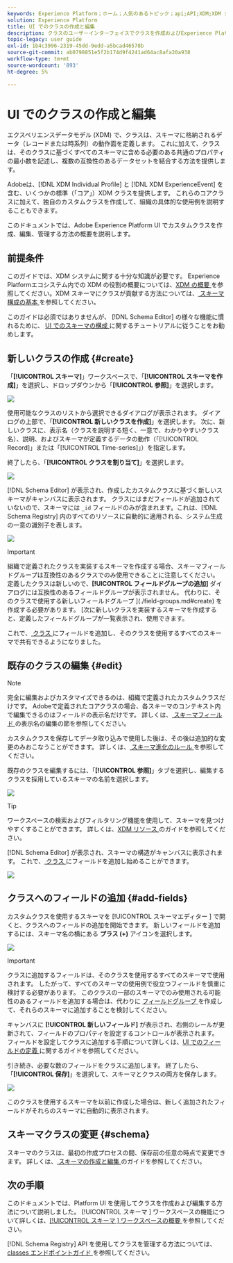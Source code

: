 ```yaml
---
keywords: Experience Platform；ホーム；人気のあるトピック；api;API;XDM;XDM システム；エクスペリエンスデータモデル；データモデル；ui；ワークスペース；クラス；
solution: Experience Platform
title: UI でのクラスの作成と編集
description: クラスのユーザーインターフェイスでクラスを作成およびExperience Platformする方法を説明します。
topic-legacy: user guide
exl-id: 1b4c3996-2319-45dd-9edd-a5bcad46578b
source-git-commit: ab0798851e5f2b174d9f4241ad64ac8afa20a938
workflow-type: tm+mt
source-wordcount: '893'
ht-degree: 5%

---
```


# UI でのクラスの作成と編集

エクスペリエンスデータモデル (XDM) で、クラスは、スキーマに格納されるデータ（レコードまたは時系列）の動作面を定義します。 これに加えて、クラスは、そのクラスに基づくすべてのスキーマに含める必要のある共通のプロパティの最小数を記述し、複数の互換性のあるデータセットを結合する方法を提供します。

Adobeは、[!DNL XDM Individual Profile] と [!DNL XDM ExperienceEvent] を含む、いくつかの標準（「コア」）XDM クラスを提供します。 これらのコアクラスに加えて、独自のカスタムクラスを作成して、組織の具体的な使用例を説明することもできます。

このドキュメントでは、Adobe Experience Platform UI でカスタムクラスを作成、編集、管理する方法の概要を説明します。

## 前提条件

このガイドでは、XDM システムに関する十分な知識が必要です。 Experience Platformエコシステム内での XDM の役割の概要については、[XDM の概要 ](../../home.md) を参照してください。XDM スキーマにクラスが貢献する方法については、[ スキーマ構成の基本 ](../../schema/composition.md) を参照してください。

このガイドは必須ではありませんが、 [!DNL Schema Editor] の様々な機能に慣れるために、 [UI でのスキーマの構成 ](../../tutorials/create-schema-ui.md) に関するチュートリアルに従うことをお勧めします。

## 新しいクラスの作成 {#create}

「**[!UICONTROL スキーマ]**」ワークスペースで、「**[!UICONTROL スキーマを作成]**」を選択し、ドロップダウンから「**[!UICONTROL 参照]**」を選択します。

![](../../images/ui/resources/classes/browse-classes.png)

使用可能なクラスのリストから選択できるダイアログが表示されます。 ダイアログの上部で、「**[!UICONTROL 新しいクラスを作成]**」を選択します。 次に、新しいクラスに、表示名（クラスを説明する短く、一意で、わかりやすいクラス名）、説明、およびスキーマが定義するデータの動作（「[!UICONTROL Record]」または「[!UICONTROL Time-series]」）を指定します。

終了したら、「**[!UICONTROL クラスを割り当て]**」を選択します。

![](../../images/ui/resources/classes/class-details.png)

[!DNL Schema Editor] が表示され、作成したカスタムクラスに基づく新しいスキーマがキャンバスに表示されます。 クラスにはまだフィールドが追加されていないので、スキーマには `_id` フィールドのみが含まれます。これは、[!DNL Schema Registry] 内のすべてのリソースに自動的に適用される、システム生成の一意の識別子を表します。

![](../../images/ui/resources/classes/schema.png)

>[!IMPORTANT]
>
>組織で定義されたクラスを実装するスキーマを作成する場合、スキーマフィールドグループは互換性のあるクラスでのみ使用できることに注意してください。 定義したクラスは新しいので、**[!UICONTROL フィールドグループの追加]** ダイアログには互換性のあるフィールドグループが表示されません。 代わりに、そのクラスで使用する新しいフィールドグループ ](./field-groups.md#create) を作成する必要があります。 [次に新しいクラスを実装するスキーマを作成すると、定義したフィールドグループが一覧表示され、使用できます。

これで、[ クラス ](#add-fields) にフィールドを追加し、そのクラスを使用するすべてのスキーマで共有できるようになりました。

## 既存のクラスの編集 {#edit}

>[!NOTE]
>
>完全に編集およびカスタマイズできるのは、組織で定義されたカスタムクラスだけです。 Adobeで定義されたコアクラスの場合、各スキーマのコンテキスト内で編集できるのはフィールドの表示名だけです。 詳しくは、[ スキーマフィールド ](./schemas.md#display-names) の表示名の編集の節を参照してください。
>
>カスタムクラスを保存してデータ取り込みで使用した後は、その後は追加的な変更のみおこなうことができます。 詳しくは、[ スキーマ進化のルール ](../../schema/composition.md#evolution) を参照してください。

既存のクラスを編集するには、「**[!UICONTROL 参照]**」タブを選択し、編集するクラスを採用しているスキーマの名前を選択します。

![](../../images/ui/resources/classes/select-for-edit.png)

>[!TIP]
>
>ワークスペースの検索およびフィルタリング機能を使用して、スキーマを見つけやすくすることができます。 詳しくは、[XDM リソース ](../explore.md) のガイドを参照してください。

[!DNL Schema Editor] が表示され、スキーマの構造がキャンバスに表示されます。 これで、[ クラス ](#add-fields) にフィールドを追加し始めることができます。

![](../../images/ui/resources/classes/edit.png)

## クラスへのフィールドの追加 {#add-fields}

カスタムクラスを使用するスキーマを [!UICONTROL  スキーマエディター ] で開くと、クラスへのフィールドの追加を開始できます。 新しいフィールドを追加するには、スキーマ名の横にある **プラス (+)** アイコンを選択します。

![](../../images/ui/resources/classes/add-field.png)

>[!IMPORTANT]
>
>クラスに追加するフィールドは、そのクラスを使用するすべてのスキーマで使用されます。 したがって、すべてのスキーマの使用例で役立つフィールドを慎重に検討する必要があります。 このクラスの一部のスキーマでのみ使用される可能性のあるフィールドを追加する場合は、代わりに [ フィールドグループ ](./field-groups.md#create) を作成して、それらのスキーマに追加することを検討してください。

キャンバスに **[!UICONTROL 新しいフィールド]** が表示され、右側のレールが更新されて、フィールドのプロパティを設定するコントロールが表示されます。 フィールドを設定してクラスに追加する手順について詳しくは、[UI でのフィールドの定義 ](../fields/overview.md#define) に関するガイドを参照してください。

引き続き、必要な数のフィールドをクラスに追加します。 終了したら、「**[!UICONTROL 保存]**」を選択して、スキーマとクラスの両方を保存します。

![](../../images/ui/resources/classes/save.png)

このクラスを使用するスキーマを以前に作成した場合は、新しく追加されたフィールドがそれらのスキーマに自動的に表示されます。

## スキーマクラスの変更 {#schema}

スキーマのクラスは、最初の作成プロセスの間、保存前の任意の時点で変更できます。 詳しくは、[ スキーマの作成と編集 ](./schemas.md#change-class) のガイドを参照してください。

## 次の手順

このドキュメントでは、Platform UI を使用してクラスを作成および編集する方法について説明しました。 [!UICONTROL  スキーマ ] ワークスペースの機能について詳しくは、[[!UICONTROL  スキーマ ] ワークスペースの概要 ](../overview.md) を参照してください。

[!DNL Schema Registry] API を使用してクラスを管理する方法については、[classes エンドポイントガイド ](../../api/classes.md) を参照してください。
